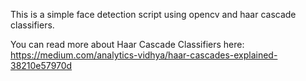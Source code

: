 This is a simple face detection script using opencv and haar cascade 
classifiers.

You can read more about Haar Cascade Classifiers here: 
https://medium.com/analytics-vidhya/haar-cascades-explained-38210e57970d
